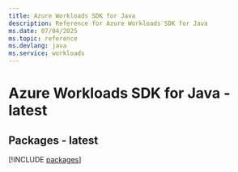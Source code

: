 ```yaml
---
title: Azure Workloads SDK for Java
description: Reference for Azure Workloads SDK for Java
ms.date: 07/04/2025
ms.topic: reference
ms.devlang: java
ms.service: workloads
---
```

# Azure Workloads SDK for Java - latest
## Packages - latest
[!INCLUDE [packages](workloads-index.md)]